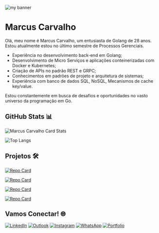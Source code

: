 ![my banner](https://github.com/marcuscarvalhodev/gatinhodev/assets/135276762/4e2e5652-86ef-4c1f-89cd-e7cf2fcaca00)


# Marcus Carvalho

Olá, meu nome é Marcus Carvalho, um entusiasta de Golang de 28 anos. Estou atualmente estou no último semestre de Processos Gerenciais.

- Experiência no desenvolvimento back-end em Golang;
- Desenvolvimento de Micro Serviços e aplicações conteinerizadas com Docker e Kubernetes;
- Criação de APIs no padrão REST e GRPC;
- Conhecimentos em padrões de projeto e arquitetura de sistemas;
- Experiência com banco de dados SQL, NoSQL, Mecanismos de cache key/value.

Estou constantemente em busca de desafios e oportunidades no vasto universo da programação em Go.

## GitHub Stats 📊
![Marcus Carvalho Card Stats](https://github-readme-stats.vercel.app/api?username=marcuscarvalhodev&show_icons=true&icon_color=fff&theme=tokyonight&hide_title=True)

![Top Langs](https://github-readme-stats.vercel.app/api/top-langs/?username=marcuscarvalhodev&theme=tokyonight)

## Projetos 🛠️

[![Repo Card](https://github-readme-stats.vercel.app/api/pin/?username=marcuscarvalhodev&repo=go-cli&theme=tokyonight&show_icons=true&icon_color=fff&title_color=FFFFFF&text_color=FFF)](https://github.com/gatinhodev/go-cli)

[![Repo Card](https://github-readme-stats.vercel.app/api/pin/?username=marcuscarvalhodev&repo=verifycat&theme=tokyonight&show_icons=true&icon_color=fff&title_color=FFFFFF&text_color=FFF)](https://github.com/marcuscarvalhodev/verifycat)
 
[![Repo Card](https://github-readme-stats.vercel.app/api/pin/?username=marcuscarvalhodev&repo=conversorTemperatura&theme=tokyonight&show_icons=true&icon_color=fff&title_color=FFFFFF&text_color=FFF)](https://github.com/marcuscarvalhodev/conversorTemperatura)

[![Repo Card](https://github-readme-stats.vercel.app/api/pin/?username=marcuscarvalhodev&repo=java_projects&theme=tokyonight&show_icons=true&icon_color=fff&title_color=FFFFFF&text_color=FFF)](https://github.com/marcuscarvalhodev/java_projects)

## Vamos Conectar! 🌐
[![LinkedIn](https://img.shields.io/badge/LinkedIn-0077B5?style=for-the-badge&logo=linkedin&logoColor=white)](https://www.linkedin.com/in/marcuscarvalhodev/)
[![Outlook](https://img.shields.io/badge/Microsoft_Outlook-0078D4?style=for-the-badge&logo=microsoft-outlook&logoColor=white)](dev.marcus@outlook.com)
[![Instagram](https://img.shields.io/badge/Instagram-E4405F?style=for-the-badge&hplogo=instagram&logoColor=white)](https://instagram.com/marcus_devbackend/)
[![WhatsApp](https://img.shields.io/badge/WhatsApp-25D366?style=for-the-badge&logo=whatsapp&logoColor=white)]((https://wa.me/+5584991596141/))
[![Portfolio](https://img.shields.io/badge/Blog-000000?style=for-the-badge&logo=site&logoColor=white)](https://www.gatinho.dev/)
